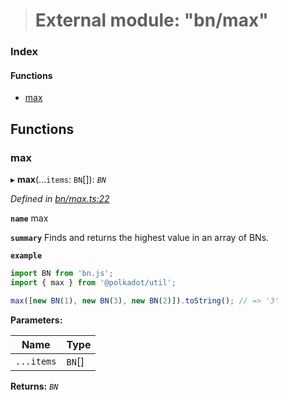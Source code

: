 > # External module: "bn/max"

### Index

#### Functions

* [max](_bn_max_.md#max)

## Functions

###  max

▸ **max**(...`items`: `BN`[]): *`BN`*

*Defined in [bn/max.ts:22](https://github.com/polkadot-js/common/blob/332620d/packages/util/src/bn/max.ts#L22)*

**`name`** max

**`summary`** Finds and returns the highest value in an array of BNs.

**`example`** 
<BR>

```javascript
import BN from 'bn.js';
import { max } from '@polkadot/util';

max([new BN(1), new BN(3), new BN(2)]).toString(); // => '3'
```

**Parameters:**

Name | Type |
------ | ------ |
`...items` | `BN`[] |

**Returns:** *`BN`*